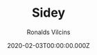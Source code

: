 ---
title: Sidey
github: https://github.com/ronv/sidey
demo: https://sidey-jekyll.netlify.com/
author: Ronalds Vilcins
date: 2020-02-03T00:00:00.000Z
ssg:
  - Jekyll
category:
  - Blog
description: Simple and minimalistic jekyll blogging theme
draft: true
publish_date: '2020-01-30T18:13:54Z'
update_date: '2022-07-31T17:46:16Z'
github_star: 442
github_fork: 191
---